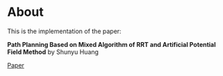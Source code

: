 # About
This is the implementation of the paper:  

**Path Planning Based on Mixed Algorithm of RRT and Artificial Potential Field Method** by Shunyu Huang
  
  [Paper](https://ieeexplore.ieee.org/document/9570910)

